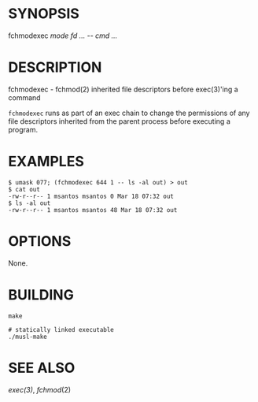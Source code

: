 # SYNOPSIS

fchmodexec *mode* *fd* *...* -- *cmd* *...*

# DESCRIPTION

fchmodexec - fchmod(2) inherited file descriptors before exec(3)'ing
a command

`fchmodexec` runs as part of an exec chain to change the permissions of
any file descriptors inherited from the parent process before executing
a program.

# EXAMPLES

    $ umask 077; (fchmodexec 644 1 -- ls -al out) > out
    $ cat out
    -rw-r--r-- 1 msantos msantos 0 Mar 18 07:32 out
    $ ls -al out
    -rw-r--r-- 1 msantos msantos 48 Mar 18 07:32 out

# OPTIONS

None.

# BUILDING

    make

    # statically linked executable
    ./musl-make

# SEE ALSO

_exec(3)_, _fchmod_(2)
